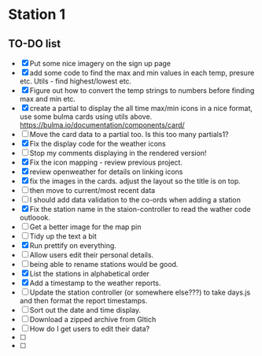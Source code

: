 # Station 1

## TO-DO list
- [x] Put some nice imagery on the sign up page
- [x] add some code to find the max and min values in each temp, presure etc. Utils - find highest/lowest etc. 
- [x] Figure out how to convert the temp strings to numbers before finding max and min etc. 
- [x] create a partial to display the all time max/min icons in a nice format, use some bulma cards using utils above. https://bulma.io/documentation/components/card/ 
- [ ] Move the card data to a partial too. Is this too many partials1?
- [x] Fix the display code for the weather icons
- [ ] Stop my comments displaying in the rendered version!
- [x] Fix the icon mapping - review previous project. 
- [x] review openweather for details on linking icons
- [x] fix the images in the cards. adjust the layout so the title is on top. 
- [ ] then move to current/most recent data
- [ ] I should add data validation to the co-ords when adding a station
- [x] Fix the station name in the staion-controller to read the wather code outloook. 
- [ ] Get a better image for the map pin
- [ ] Tidy up the text a bit
- [x] Run prettify on everything.
- [ ] Allow users edit their personal details. 
- [ ] being able to rename stations would be good. 
- [x] List the stations in alphabetical order
- [x] Add a timestamp to the weather reports. 
- [ ] Update the station controller (or somewhere else???) to take days.js and then format the report timestamps. 
- [ ] Sort out the date and time display. 
- [ ] Download a zipped archive from Gltich
- [ ] How do I get users to edit their data?
- [ ]
- [ ] 